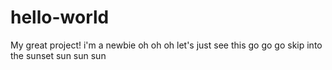 # hello-world
My great project!
i'm a newbie oh oh oh
let's just see this go go go
skip into the sunset sun sun sun
